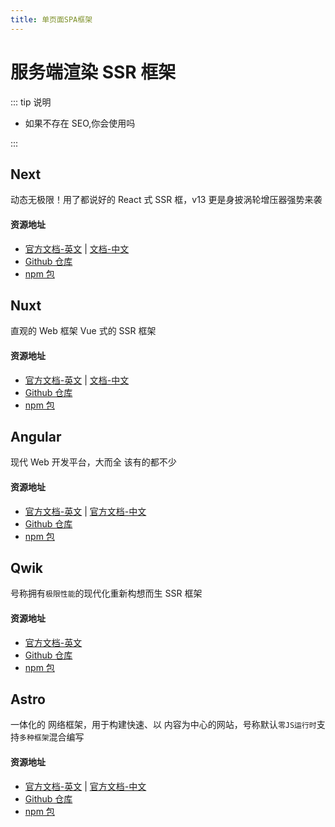 ```yaml
---
title: 单页面SPA框架
---
```


# 服务端渲染 SSR 框架

::: tip 说明

-   如果不存在 SEO,你会使用吗

:::

## Next <ProjectBadge name='Next' starts='vercel/next.js' />

动态无极限！用了都说好的 React 式 SSR 框，v13 更是身披涡轮增压器强势来袭

#### 资源地址

-   [官方文档-英文](https://nextjs.org) | [文档-中文](https://www.nextjs.cn)
-   [Github 仓库](https://github.com/vercel/next.js)
-   [npm 包](https://www.npmjs.com/package/next)

## Nuxt <ProjectBadge name='Nuxt' starts='nuxt/framework' />

直观的 Web 框架 Vue 式的 SSR 框架

#### 资源地址

-   [官方文档-英文](https://nuxt.com) | [文档-中文](https://www.nuxtjs.org.cn/)
-   [Github 仓库](https://github.com/nuxt/framework)
-   [npm 包](https://www.npmjs.com/package/next)

## Angular <ProjectBadge name='Angular' starts='angular/angular' />

现代 Web 开发平台，大而全 该有的都不少

#### 资源地址

-   [官方文档-英文](https://angular.io/guide/universal) | [官方文档-中文](https://angular.cn/guide/universal)
-   [Github 仓库](https://github.com/angular/angular)
-   [npm 包](https://www.npmjs.com/package/@angular/core)

## Qwik <ProjectBadge name='Qwik' starts='BuilderIO/qwik' version='@builder.io/qwik' />

号称拥有`极限性能`的现代化重新构想而生 SSR 框架

#### 资源地址

-   [官方文档-英文](https://qwik.builder.io)
-   [Github 仓库](https://github.com/BuilderIO/qwik)
-   [npm 包](https://www.npmjs.com/package/@builder.io/qwik)

## Astro <ProjectBadge name='Astro' starts='withastro/astro' />

一体化的 网络框架，用于构建快速、以 内容为中心的网站，号称默认`零JS运行时`支持`多种框架`混合编写

#### 资源地址

-   [官方文档-英文](https://astro.build) | [官方文档-中文](https://docs.astro.build/zh-cn/getting-started/)
-   [Github 仓库](https://github.com/withastro/astro)
-   [npm 包](https://www.npmjs.com/package/astro)

